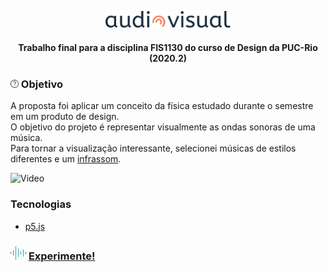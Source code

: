 <p align="center">
<img src="assets/logo.svg" alt="AudioVisual" width="200" >
<h4 align="center"> Trabalho final para a disciplina FIS1130  do curso de Design da PUC-Rio (2020.2)</h4>
</p>

### <img src="assets/sobre-icone.svg" alt="AudioVisual" width="13"> Objetivo
<p>
 A proposta foi aplicar um conceito 
 da física estudado durante o semestre em um produto de design. <br>
 O objetivo do projeto é representar visualmente as ondas sonoras de uma música.<br>
 Para tornar a visualização interessante, selecionei músicas de estilos diferentes e um <a href="https://pt.wikipedia.org/wiki/Infrassom">infrassom</a>.
 </p>
 
 <img src="https://media.giphy.com/media/uU7IJA27RWN9Cbit96/giphy.gif" alt="Video" width="800" >
 
 
### Tecnologias

* <a href="https://p5js.org">p5.js</a>

### <img src="assets/tocandoagora-icone.svg" alt="AudioVisual" width="25"> <a href="https://izamith.github.io/audiovisual/">Experimente!</a>

